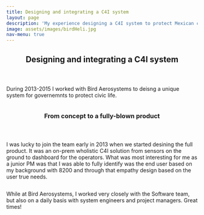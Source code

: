 ```yaml
---
title: Designing and integrating a C4I system
layout: page
description: 'My experience designing a C4I system to protect Mexican civilians'
image: assets/images/birdHeli.jpg
nav-menu: true
---
```


<!-- Main -->
<div id="main">

<!-- One -->
<section id="one">
	<div class="inner">
		<header class="major">
			<h2>Designing and integrating a C4I system</h2>
		</header>
		<p>During 2013-2015 I worked with Bird Aerosystems to deisng a unique system for governemnts to protect civic life. </p>
	</div>
</section>

<!-- Two -->
<section id="two" class="spotlights">
	<section>
		<!-- <a href="generic.html" class="image"> -->
			<img src="{% link assets/images/11330604_1561709637384690_1617399862_n.jpg %}" alt="" 
			data-position="center center" />
		<!-- </a> -->
		<div class="content">
			<div class="inner">
				<header class="major">
					<h3>From concept to a fully-blown product</h3>
				</header>
				<p>I was lucky to join the team early in 2013 when we started desining the full product. It was an on-prem wholistic C4I solution from sensors on the ground to dashboard for the operators. What was most interesting for me as a junior PM was that I was able to fully identify was the end user based on my background with 8200 and through that empathy design based on the user true needs.</p>
			</div>
		</div>
	</section>
	<section>
		<a href="https://www.birdaero.com" class="image">
			<img src="{% link assets/images/bird.gif %}" alt="" data-position="top center" />
		</a>
		<div class="content">
			<div class="inner">
				<!-- <header class="major">
					<h3>Rhoncus magna</h3>
				</header> -->
				<p>While at Bird Aerosystems, I worked very closely with the Software team, but also on a daily basis with system engineers and project managers. Great times!</p>
			</div>
		</div>	
		</section>
	</section>